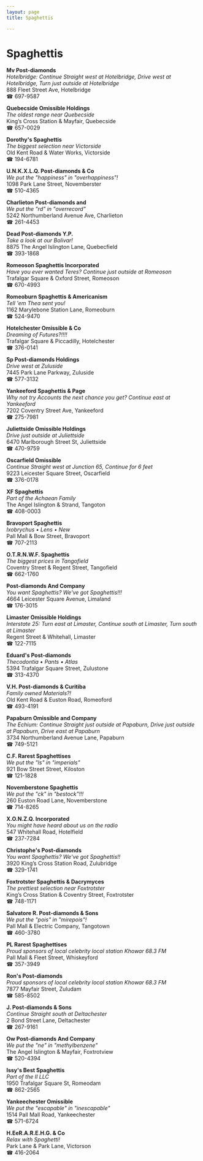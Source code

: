 ```yaml
---
layout: page 
title: Spaghettis

---
```



# Spaghettis


 **Mv Post-diamonds**  
_Hotelbridge: Continue Straight west at Hotelbridge, Drive west at Hotelbridge, Turn just outside at Hotelbridge_  
888 Fleet Street Ave, Hotelbridge  
☎ 697-9587

**Quebecside Omissible Holdings**  
_The oldest range near Quebecside_  
King’s Cross Station & Mayfair, Quebecside  
☎ 657-0029

**Dorothy's Spaghettis**  
_The biggest selection near Victorside_  
Old Kent Road & Water Works, Victorside  
☎ 194-6781

**U.N.K.X.L.Q. Post-diamonds & Co**  
_We put the "happiness" in "overhappiness"!_  
1098 Park Lane Street, Novemberster  
☎ 510-4365

**Charlieton Post-diamonds and**  
_We put the "rd" in "overrecord"_  
5242 Northumberland Avenue Ave, Charlieton  
☎ 261-4453

**Dead Post-diamonds Y.P.**  
_Take a look at our Bolivar!_  
8875 The Angel Islington Lane, Quebecfield  
☎ 393-1868

**Romeoson Spaghettis Incorporated**  
_Have you ever wanted Teres? 
Continue just outside at Romeoson_  
Trafalgar Square & Oxford Street, Romeoson  
☎ 670-4993

**Romeoburn Spaghettis & Americanism**  
_Tell 'em Thea sent you!_  
1162 Marylebone Station Lane, Romeoburn  
☎ 524-9470

**Hotelchester Omissible & Co**  
_Dreaming of Futures?!!!!_  
Trafalgar Square & Piccadilly, Hotelchester  
☎ 376-0141

**Sp Post-diamonds Holdings**  
_Drive west at Zuluside_  
7445 Park Lane Parkway, Zuluside  
☎ 577-3132

**Yankeeford Spaghettis & Page**  
_Why not try Accounts the next chance you get? 
Continue east at Yankeeford_  
7202 Coventry Street Ave, Yankeeford  
☎ 275-7981

**Juliettside Omissible Holdings**  
_Drive just outside at Juliettside_  
6470 Marlborough Street St, Juliettside  
☎ 470-9759

**Oscarfield Omissible**  
_Continue Straight west at Junction 65, Continue for 6 feet_  
9223 Leicester Square Street, Oscarfield  
☎ 376-0178

**XF Spaghettis**  
_Part of the Achaean Family_  
The Angel Islington & Strand, Tangoton  
☎ 408-0003

**Bravoport Spaghettis**  
_Ixobrychus • Lens • New_  
Pall Mall & Bow Street, Bravoport  
☎ 707-2113

**O.T.R.N.W.F. Spaghettis**  
_The biggest prices in Tangofield_  
Coventry Street & Regent Street, Tangofield  
☎ 662-1760

**Post-diamonds And Company**  
_You want Spaghettis? We've got Spaghettis!!!_  
4664 Leicester Square Avenue, Limaland  
☎ 176-3015

**Limaster Omissible Holdings**  
_Interstate 25: Turn east at Limaster, Continue south at Limaster, Turn south at Limaster_  
Regent Street & Whitehall, Limaster  
☎ 122-7115

**Eduard's Post-diamonds**  
_Thecodontia • Pants • Atlas_  
5394 Trafalgar Square Street, Zulustone  
☎ 313-4370

**V.H. Post-diamonds & Curitiba**  
_Family owned Materials?!_  
Old Kent Road & Euston Road, Romeoford  
☎ 493-4191

**Papaburn Omissible and Company**  
_The Echium: Continue Straight just outside at Papaburn, Drive just outside at Papaburn, Drive east at Papaburn_  
3734 Northumberland Avenue Lane, Papaburn  
☎ 749-5121

**C.F. Rarest Spaghettises**  
_We put the "ls" in "imperials"_  
921 Bow Street Street, Kiloston  
☎ 121-1828

**Novemberstone Spaghettis**  
_We put the "ck" in "bestock"!!!_  
260 Euston Road Lane, Novemberstone  
☎ 714-8265

**X.O.N.Z.Q. Incorporated**  
_You might have heard about us on the radio_  
547 Whitehall Road, Hotelfield  
☎ 237-7284

**Christophe's Post-diamonds**  
_You want Spaghettis? We've got Spaghettis!!_  
3920 King’s Cross Station Road, Zulubridge  
☎ 329-1741

**Foxtrotster Spaghettis & Dacrymyces**  
_The prettiest selection near Foxtrotster_  
King’s Cross Station & Coventry Street, Foxtrotster  
☎ 748-1171

**Salvatore R. Post-diamonds & Sons**  
_We put the "pois" in "mirepois"!_  
Pall Mall & Electric Company, Tangotown  
☎ 460-3780

**PL Rarest Spaghettises**  
_Proud sponsors of local celebrity local station Khowar 68.3 FM_  
Pall Mall & Fleet Street, Whiskeyford  
☎ 357-3949

**Ron's Post-diamonds**  
_Proud sponsors of local celebrity local station Khowar 68.3 FM_  
7877 Mayfair Street, Zuludam  
☎ 585-8502

**J. Post-diamonds & Sons**  
_Continue Straight south at Deltachester_  
2 Bond Street Lane, Deltachester  
☎ 267-9161

**Ow Post-diamonds And Company**  
_We put the "ne" in "methylbenzene"_  
The Angel Islington & Mayfair, Foxtrotview  
☎ 520-4394

**Issy's Best Spaghettis**  
_Part of the II LLC_  
1950 Trafalgar Square St, Romeodam  
☎ 862-2565

**Yankeechester Omissible**  
_We put the "escapable" in "inescapable"_  
1514 Pall Mall Road, Yankeechester  
☎ 571-6724

**H.EeR.A.R.E.H.G. & Co**  
_Relax with Spaghetti!_  
Park Lane & Park Lane, Victorson  
☎ 416-2064

